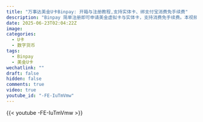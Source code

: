 ```yaml
---
title: "万事达美金U卡Binpay: 开箱与注册教程,支持实体卡、绑支付宝消费免手续费"
description: "Binpay 简单注册即可申请美金虚拟卡与实体卡，支持消费免手续费。本视频展示完整注册流程、实体卡开箱及使用体验。"
date: 2025-06-23T02:04:22Z
image:   
categories:
  - U卡
  - 数字货币
tags:
  - Binpay
  - 美金U卡
wechatlink: ""
draft: false
hidden: false
comments: true
video: true
youtube_id: "-FE-IuTmVmw"
---
```


{{< youtube -FE-IuTmVmw >}}
